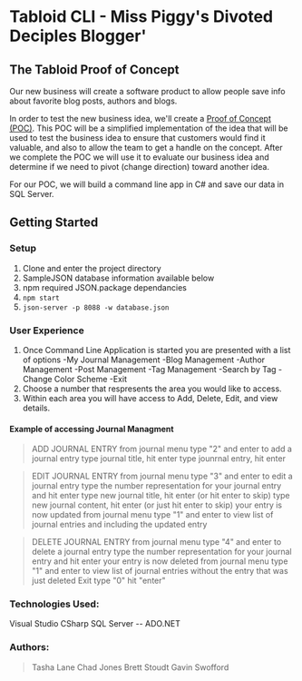 # Tabloid CLI - Miss Piggy's Divoted Deciples Blogger'

## The Tabloid Proof of Concept

Our new business will create a software product to allow people save info about favorite blog posts, authors and blogs.

In order to test the new business idea, we'll create a [Proof of Concept (POC)](https://en.wikipedia.org/wiki/Proof_of_concept#Software_development). This POC will be a simplified implementation of the idea that will be used to test the business idea to ensure that customers would find it valuable, and also to allow the team to get a handle on the concept. After we complete the POC we will use it to evaluate our business idea and determine if we need to pivot (change direction) toward another idea.

For our POC, we will build a command line app in C# and save our data in SQL Server.

## Getting Started

### Setup
1. Clone and enter the project directory
2. SampleJSON database information available below
3. npm required JSON.package dependancies
4. ```npm start```
5. ```json-server -p 8088 -w database.json```

### User Experience
1. Once Command Line Application is started you are presented with a list of options
	-My Journal Management
	-Blog Management
	-Author Management
	-Post Management
	-Tag Management
	-Search by Tag
	-Change Color Scheme
	-Exit
2. Choose a number that respresents the area you would like to access.
3. Within each area you will have access to Add, Delete, Edit, and view details.
#### Example of accessing Journal Managment
> ADD JOURNAL ENTRY
from journal menu type "2" and enter to add a journal entry
type journal title, hit enter
type jounrnal entry, hit enter

> EDIT JOURNAL ENTRY
from journal menu type "3" and enter to edit a journal entry
type the number representation for your journal entry and hit enter
type new journal title, hit enter (or hit enter to skip)
type new journal content, hit enter (or just hit enter to skip)
your entry is now updated
from journal menu type "1" and enter to view list of journal entries and including the updated entry

> DELETE JOURNAL ENTRY
from journal menu type "4" and enter to delete a journal entry
type the number representation for your journal entry and hit enter
your entry is now deleted
from journal menu type "1" and enter to view list of journal entries without the entry that was just deleted
Exit type "0" hit "enter"

### Technologies Used:
Visual Studio
CSharp
SQL Server
-- ADO.NET

### Authors:
> Tasha Lane
> Chad Jones
> Brett Stoudt
> Gavin Swofford
